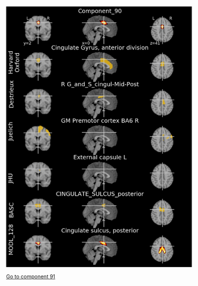 


![90](preliminary/90.jpg "Component 90")

[Go to component 91](https://parietal-inria.github.io/MODL_atlas/512/91 "Component 91")